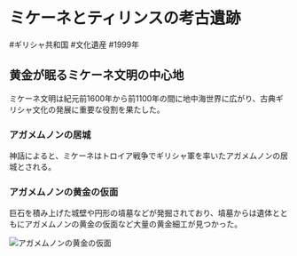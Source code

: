 # ミケーネとティリンスの考古遺跡
#ギリシャ共和国 #文化遺産 #1999年
## 黄金が眠るミケーネ文明の中心地
ミケーネ文明は紀元前1600年から前1100年の間に地中海世界に広がり、古典ギリシャ文化の発展に重要な役割を果たした。
### アガメムノンの居城
神話によると、ミケーネはトロイア戦争でギリシャ軍を率いたアガメムノンの居城とされる。
### アガメムノンの黄金の仮面
巨石を積み上げた城壁や円形の墳墓などが発掘されており、墳墓からは遺体とともにアガメムノンの黄金の仮面など大量の黄金細工が見つかった。

![アガメムノンの黄金の仮面](https://upload.wikimedia.org/wikipedia/commons/3/34/MaskeAgamemnon.JPG)